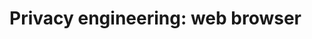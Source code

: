 # Privacy engineering: web browser

<img src="/ff-extensions.avif" alt="" style="border-radius: 8px; max-width: 50%;">
